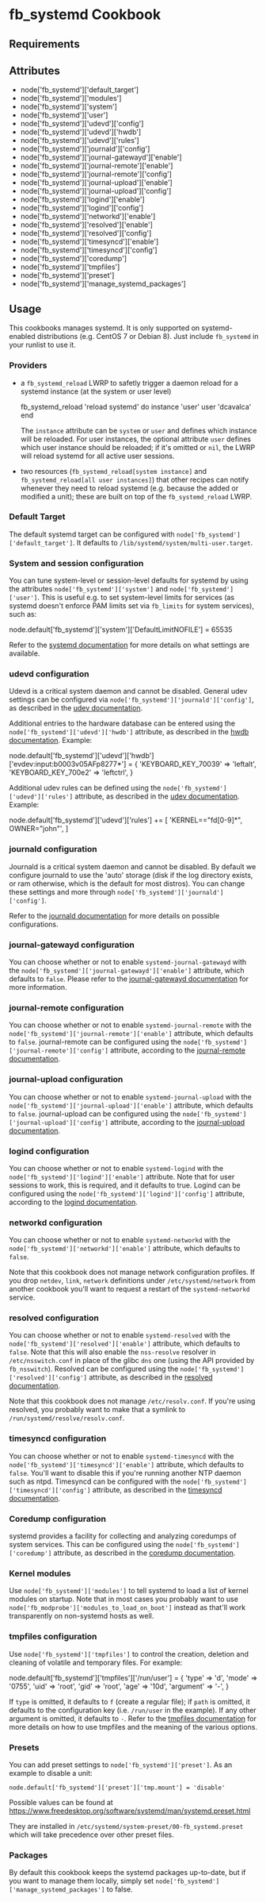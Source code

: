 fb_systemd Cookbook
====================

Requirements
------------

Attributes
----------
* node['fb_systemd']['default_target']
* node['fb_systemd']['modules']
* node['fb_systemd']['system']
* node['fb_systemd']['user']
* node['fb_systemd']['udevd']['config']
* node['fb_systemd']['udevd']['hwdb']
* node['fb_systemd']['udevd']['rules']
* node['fb_systemd']['journald']['config']
* node['fb_systemd']['journal-gatewayd']['enable']
* node['fb_systemd']['journal-remote']['enable']
* node['fb_systemd']['journal-remote']['config']
* node['fb_systemd']['journal-upload']['enable']
* node['fb_systemd']['journal-upload']['config']
* node['fb_systemd']['logind']['enable']
* node['fb_systemd']['logind']['config']
* node['fb_systemd']['networkd']['enable']
* node['fb_systemd']['resolved']['enable']
* node['fb_systemd']['resolved']['config']
* node['fb_systemd']['timesyncd']['enable']
* node['fb_systemd']['timesyncd']['config']
* node['fb_systemd']['coredump']
* node['fb_systemd']['tmpfiles']
* node['fb_systemd']['preset']
* node['fb_systemd']['manage_systemd_packages']

Usage
-----
This cookbooks manages systemd. It is only supported on systemd-enabled 
distributions (e.g. CentOS 7 or Debian 8). Just include `fb_systemd` in your 
runlist to use it.

### Providers

* a `fb_systemd_reload` LWRP to safetly trigger a daemon reload for a systemd
  instance (at the system or user level)

    fb_systemd_reload 'reload systemd' do
      instance 'user'
      user 'dcavalca'
    end

  The `instance` attribute can be `system` or `user` and defines which instance
  will be reloaded. For user instances, the optional attribute `user` defines
  which user instance should be reloaded; if it's omitted or `nil`, the LWRP
  will reload systemd for all active user sessions.

* two resources (`fb_systemd_reload[system instance]` and 
  `fb_systemd_reload[all user instances]`) that other recipes can notify 
  whenever they need to reload systemd (e.g. because the added or modified a 
  unit); these are built on top of the `fb_systemd_reload` LWRP.

### Default Target
The default systemd target can be configured with
`node['fb_systemd']['default_target']`. It defaults to
`/lib/systemd/system/multi-user.target`.

### System and session configuration
You can tune system-level or session-level defaults for systemd by using the 
attributes `node['fb_systemd']['system']` and `node['fb_systemd']['user']`.
This is useful e.g. to set system-level limits for services (as systemd doesn't
enforce PAM limits set via `fb_limits` for system services), such as:

  node.default['fb_systemd']['system']['DefaultLimitNOFILE'] = 65535 

Refer to the 
[systemd documentation](https://www.freedesktop.org/software/systemd/man/systemd-system.conf.html) 
for more details on what settings are available.

### udevd configuration
Udevd is a critical system daemon and cannot be disabled. General udev settings
can be configured via `node['fb_systemd']['journald']['config']`, as described 
in the 
[udev documentation](https://www.freedesktop.org/software/systemd/man/udev.conf.html).

Additional entries to the hardware database can be entered using the
`node['fb_systemd']['udevd']['hwdb']` attribute, as described in the
[hwdb documentation](https://www.freedesktop.org/software/systemd/man/hwdb.html).
Example:

  node.default['fb_systemd']['udevd']['hwdb']['evdev:input:b0003v05AFp8277*'] = {
    'KEYBOARD_KEY_70039' => 'leftalt',
    'KEYBOARD_KEY_700e2' => 'leftctrl',
  }

Additional udev rules can be defined using the 
`node['fb_systemd']['udevd']['rules']` attribute, as described in the
[udev documentation](https://www.freedesktop.org/software/systemd/man/udev.html).
Example:

  node.default['fb_systemd']['udevd']['rules'] += [
    'KERNEL=="fd[0-9]*", OWNER="john"',
  ]

### journald configuration
Journald is a critical system daemon and cannot be disabled. By default we 
configure journald to use the 'auto' storage (disk if the log directory exists,
or ram otherwise, which is the default for most distros). You can change these 
settings and more through `node['fb_systemd']['journald']['config']`.

Refer to the 
[journald documentation](https://www.freedesktop.org/software/systemd/man/journald.conf.html)
for more details on possible configurations.

### journal-gatewayd configuration
You can choose whether or not to enable `systemd-journal-gatewayd` with the
`node['fb_systemd']['journal-gatewayd']['enable']` attribute, which defaults
to `false`. Please refer to the
[journal-gatewayd documentation](https://www.freedesktop.org/software/systemd/man/systemd-journal-gatewayd.html)
for more information.

### journal-remote configuration
You can choose whether or not to enable `systemd-journal-remote` with the
`node['fb_systemd']['journal-remote']['enable']` attribute, which defaults
to `false`. journal-remote can be configured using the 
`node['fb_systemd']['journal-remote']['config']` attribute, according to the
[journal-remote documentation](https://www.freedesktop.org/software/systemd/man/journal-remote.conf.html).

### journal-upload configuration
You can choose whether or not to enable `systemd-journal-upload` with the
`node['fb_systemd']['journal-upload']['enable']` attribute, which defaults
to `false`. journal-upload can be configured using the
`node['fb_systemd']['journal-upload']['config']` attribute, according to the
[journal-upload documentation](https://www.freedesktop.org/software/systemd/man/systemd-journal-upload.html).

### logind configuration
You can choose whether or not to enable `systemd-logind` with the
`node['fb_systemd']['logind']['enable']` attribute. Note that for user sessions
to work, this is required, and it defaults to true. Logind can be configured
using the `node['fb_systemd']['logind']['config']` attribute, according to the
[logind documentation](https://www.freedesktop.org/software/systemd/man/logind.conf.html).

### networkd configuration
You can choose whether or not to enable `systemd-networkd` with the
`node['fb_systemd']['networkd']['enable']` attribute, which defaults to `false`.

Note that this cookbook does not manage network configuration profiles. If you 
drop `netdev`, `link`, `network` definitions under `/etc/systemd/network` from
another cookbook you'll want to request a restart of the `systemd-networkd`
service.

### resolved configuration
You can choose whether or not to enable `systemd-resolved` with the
`node['fb_systemd']['resolved']['enable']` attribute, which defaults to `false`.
Note that this will also enable the `nss-resolve` resolver in 
`/etc/nsswitch.conf` in place of the glibc `dns` one (using the API provided by
`fb_nsswitch`). Resolved can be configured using the
`node['fb_systemd']['resolved']['config']` attribute, as described in the
[resolved documentation](https://www.freedesktop.org/software/systemd/man/resolved.conf.html).

Note that this cookbook does not manage `/etc/resolv.conf`. If you're using 
resolved, you probably want to make that a symlink to 
`/run/systemd/resolve/resolv.conf`. 

### timesyncd configuration
You can choose whether or not to enable `systemd-timesyncd` with the
`node['fb_systemd']['timesyncd']['enable']` attribute, which defaults to `false`.
You'll want to disable this if you're running another NTP daemon such as ntpd.
Timesyncd can be configured with the `node['fb_systemd']['timesyncd']['config']`
attribute, as described in the
[timesyncd documentation](https://www.freedesktop.org/software/systemd/man/timesyncd.conf.html).

### Coredump configuration
systemd provides a facility for collecting and analyzing coredumps of system
services. This can be configured using the `node['fb_systemd']['coredump']`
attribute, as described in the
[coredump documentation](https://www.freedesktop.org/software/systemd/man/coredump.conf.html).

### Kernel modules
Use `node['fb_systemd']['modules']` to tell systemd to load a list of
kernel modules on startup. Note that in most cases you probably want to use
`node['fb_modprobe']['modules_to_load_on_boot']` instead as that'll work
transparently on non-systemd hosts as well.

### tmpfiles configuration
Use `node['fb_systemd']['tmpfiles']` to control the creation, deletion
and cleaning of volatile and temporary files. For example:

  node.default['fb_systemd']['tmpfiles']['/run/user'] = {
    'type' => 'd',
    'mode' => '0755',
    'uid' => 'root',
    'gid' => 'root',
    'age' => '10d',
    'argument' => '-',
  }

If `type` is omitted, it defaults to `f` (create a regular file); if `path` is
omitted, it defaults to the configuration key (i.e. `/run/user` in the example).
If any other argument is omitted, it defaults to `-`. Refer to the
[tmpfiles documentation](http://www.freedesktop.org/software/systemd/man/tmpfiles.d.html)
for more details on how to use tmpfiles and the meaning of the various options.

### Presets
You can add preset settings to `node['fb_systemd']['preset']`. As an example to
disable a unit:

    node.default['fb_systemd']['preset']['tmp.mount'] = 'disable'

Possible values can be found at
https://www.freedesktop.org/software/systemd/man/systemd.preset.html

They are installed in `/etc/systemd/system-preset/00-fb_systemd.preset` which 
will take precedence over other preset files.

### Packages
By default this cookbook keeps the systemd packages up-to-date, but if you
want to manage them locally, simply set
`node['fb_systemd']['manage_systemd_packages']` to false.
